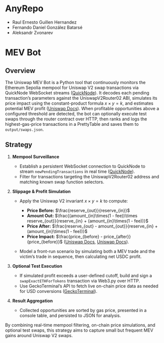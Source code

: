 # AnyRepo

- Raul Ernesto Guillen Hernandez
- Fernando Daniel González Batarsé
- Aleksandr Zvonarev


# MEV Bot

## Overview

The Uniswap MEV Bot is a Python tool that continuously monitors the Ethereum Sepolia mempool for Uniswap V2 swap transactions via QuickNode WebSocket streams ([QuickNode][1]). It decodes each pending transaction’s parameters against the UniswapV2Router02 ABI, simulates its price impact using the constant-product formula $x \times y = k$, and estimates potential MEV profit ([Uniswap Docs][2]). When profitable opportunities above a configured threshold are detected, the bot can optionally execute test swaps through the router contract over HTTP, then ranks and logs the highest-gas-price transactions in a PrettyTable and saves them to `output/swaps.json`.

## Strategy

1. **Mempool Surveillance**

   * Establish a persistent WebSocket connection to QuickNode to stream `newPendingTransactions` in real time ([QuickNode][3]).
   * Filter for transactions targeting the UniswapV2Router02 address and matching known swap function selectors.

2. **Slippage & Profit Simulation**

   * Apply the Uniswap V2 invariant $x \times y = k$ to compute:

     * **Price Before:** $\frac{reserve_{out}}{reserve_{in}}$
     * **Amount Out:** $\frac{(amount_{in}\times(1 - fee))\times reserve_{out}}{reserve_{in} + (amount_{in}\times(1 - fee))}$
     * **Price After:** $\frac{reserve_{out} - amount_{out}}{reserve_{in} + (amount_{in}\times(1 - fee))}$
     * **Price Impact:** $\frac{price_{before} - price_{after}}{price_{before}}$ ([Uniswap Docs][2], [Uniswap Docs][4]).
   * Model a front-run scenario by simulating both a MEV trade and the victim’s trade in sequence, then calculating net USDC profit.

3. **Optional Test Execution**

   * If simulated profit exceeds a user-defined cutoff, build and sign a `swapExactETHForTokens` transaction via Web3.py over HTTP.
   * Use GeckoTerminal’s API to fetch live on-chain price data as needed for USD conversions ([GeckoTerminal][5]).

4. **Result Aggregation**

   * Collected opportunities are sorted by gas price, presented in a console table, and persisted to JSON for analysis.

By combining real-time mempool filtering, on-chain price simulations, and optional test swaps, this strategy aims to capture small but frequent MEV gains around Uniswap V2 swaps.

[1]: https://www.quicknode.com/guides/ethereum-development/transactions/how-to-access-ethereum-mempool?utm_source=chatgpt.com "How to Access Ethereum Mempool | QuickNode Guides"
[2]: https://docs.uniswap.org/contracts/v2/concepts/protocol-overview/how-uniswap-works?utm_source=chatgpt.com "How Uniswap works"
[3]: https://www.quicknode.com/guides/infrastructure/how-to-manage-websocket-connections-on-ethereum-node-endpoint?utm_source=chatgpt.com "How to Manage WebSocket Connections With Your Ethereum Node ..."
[4]: https://docs.uniswap.org/contracts/v2/concepts/core-concepts/swaps?utm_source=chatgpt.com "Swaps - Uniswap Docs"
[5]: https://api.geckoterminal.com/docs/index.html?utm_source=chatgpt.com "GeckoTerminal API Docs"

